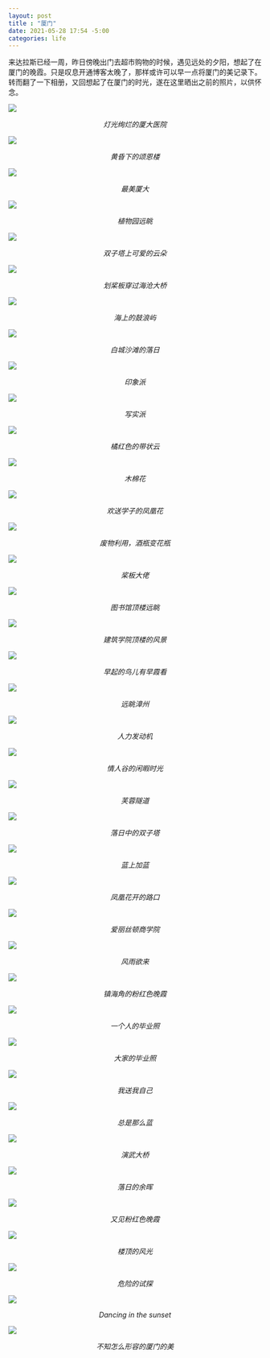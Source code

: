 ```yaml
---
layout: post
title : "厦门"
date: 2021-05-28 17:54 -5:00
categories: life
---
```


来达拉斯已经一周，昨日傍晚出门去超市购物的时候，遇见远处的夕阳，想起了在厦门的晚霞。只是叹息开通博客太晚了，那样或许可以早一点将厦门的美记录下。转而翻了一下相册，又回想起了在厦门的时光，遂在这里晒出之前的照片，以供怀念。


![](/assets/Xiamen/IMG_1623.JPG)
<center style="font-size:14px;font-style:italic"> 灯光绚烂的厦大医院 </center>

![](/assets/Xiamen/IMG_1984.jpg)
<center style="font-size:14px;font-style:italic"> 黄昏下的颂恩楼 </center>

![](/assets/Xiamen/IMG_2296.jpg)
<center style="font-size:14px;font-style:italic"> 最美厦大 </center>

![](/assets/Xiamen/IMG_2398.jpg)
<center style="font-size:14px;font-style:italic"> 植物园远眺 </center>

![](/assets/Xiamen/IMG_2402.jpg)
<center style="font-size:14px;font-style:italic"> 双子塔上可爱的云朵 </center>

![](/assets/Xiamen/IMG_2771.jpg)
<center style="font-size:14px;font-style:italic"> 划桨板穿过海沧大桥 </center>

![](/assets/Xiamen/IMG_2841.jpg)
<center style="font-size:14px;font-style:italic"> 海上的鼓浪屿 </center>

![](/assets/Xiamen/IMG_3316.jpg)
<center style="font-size:14px;font-style:italic"> 白城沙滩的落日 </center>

![](/assets/Xiamen/IMG_3319.jpg)
<center style="font-size:14px;font-style:italic"> 印象派 </center>

![](/assets/Xiamen/IMG_3323.jpg)
<center style="font-size:14px;font-style:italic"> 写实派 </center>

![](/assets/Xiamen/IMG_3389.jpg)
<center style="font-size:14px;font-style:italic"> 橘红色的带状云 </center>

![](/assets/Xiamen/IMG_3717.jpg)
<center style="font-size:14px;font-style:italic"> 木棉花 </center>

![](/assets/Xiamen/IMG_3870.jpg)
<center style="font-size:14px;font-style:italic"> 欢送学子的凤凰花 </center>

![](/assets/Xiamen/IMG_3939.jpg)
<center style="font-size:14px;font-style:italic"> 废物利用，酒瓶变花瓶 </center>

![](/assets/Xiamen/IMG_4149.jpg)
<center style="font-size:14px;font-style:italic"> 桨板大佬 </center>

![](/assets/Xiamen/IMG_4229.jpg)
<center style="font-size:14px;font-style:italic"> 图书馆顶楼远眺 </center>

![](/assets/Xiamen/IMG_4253.jpg)
<center style="font-size:14px;font-style:italic"> 建筑学院顶楼的风景 </center>

![](/assets/Xiamen/IMG_4272.jpg)
<center style="font-size:14px;font-style:italic"> 早起的鸟儿有早霞看 </center>

![](/assets/Xiamen/IMG_4290.jpg)
<center style="font-size:14px;font-style:italic"> 远眺漳州 </center>

![](/assets/Xiamen/IMG_4576.jpg)
<center style="font-size:14px;font-style:italic"> 人力发动机 </center>

![](/assets/Xiamen/IMG_4570.jpg)
<center style="font-size:14px;font-style:italic"> 情人谷的闲暇时光 </center>

![](/assets/Xiamen/IMG_4836.jpg)
<center style="font-size:14px;font-style:italic"> 芙蓉隧道 </center>

![](/assets/Xiamen/IMG_4844.jpg)
<center style="font-size:14px;font-style:italic"> 落日中的双子塔 </center>

![](/assets/Xiamen/IMG_4863.jpg)
<center style="font-size:14px;font-style:italic"> 蓝上加蓝 </center>

![](/assets/Xiamen/IMG_4878.jpg)
<center style="font-size:14px;font-style:italic"> 凤凰花开的路口 </center>

![](/assets/Xiamen/IMG_4916.jpg)
<center style="font-size:14px;font-style:italic"> 爱丽丝顿商学院 </center>

![](/assets/Xiamen/IMG_5027.jpg)
<center style="font-size:14px;font-style:italic"> 风雨欲来 </center>

![](/assets/Xiamen/IMG_5073.jpg)
<center style="font-size:14px;font-style:italic"> 镇海角的粉红色晚霞 </center>

![](/assets/Xiamen/IMG_5115.jpg)
<center style="font-size:14px;font-style:italic"> 一个人的毕业照 </center>

![](/assets/Xiamen/IMG_5143.jpg)
<center style="font-size:14px;font-style:italic"> 大家的毕业照 </center>

![](/assets/Xiamen/IMG_5357.jpg)
<center style="font-size:14px;font-style:italic"> 我送我自己 </center>

![](/assets/Xiamen/IMG_5715.jpg)
<center style="font-size:14px;font-style:italic"> 总是那么蓝 </center>

![](/assets/Xiamen/IMG_5720.jpg)
<center style="font-size:14px;font-style:italic"> 演武大桥 </center>

![](/assets/Xiamen/IMG_5837.jpg)
<center style="font-size:14px;font-style:italic"> 落日的余晖 </center>

![](/assets/Xiamen/IMG_5869.jpg)
<center style="font-size:14px;font-style:italic"> 又见粉红色晚霞 </center>

![](/assets/Xiamen/IMG_5875.jpg)
<center style="font-size:14px;font-style:italic"> 楼顶的风光 </center>

![](/assets/Xiamen/IMG_5883.jpg)
<center style="font-size:14px;font-style:italic"> 危险的试探 </center>

![](/assets/Xiamen/IMG_5899.jpg)
<center style="font-size:14px;font-style:italic"> Dancing in the sunset </center>

![](/assets/Xiamen/IMG_6132.jpg)
<center style="font-size:14px;font-style:italic"> 不知怎么形容的厦门的美 </center>


